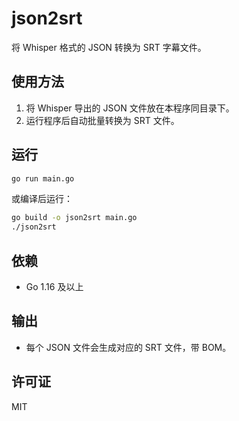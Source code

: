 # json2srt

将 Whisper 格式的 JSON 转换为 SRT 字幕文件。

## 使用方法

1. 将 Whisper 导出的 JSON 文件放在本程序同目录下。
2. 运行程序后自动批量转换为 SRT 文件。

## 运行

```bash
go run main.go
```
或编译后运行：
```bash
go build -o json2srt main.go
./json2srt
```

## 依赖
- Go 1.16 及以上

## 输出
- 每个 JSON 文件会生成对应的 SRT 文件，带 BOM。

## 许可证
MIT
